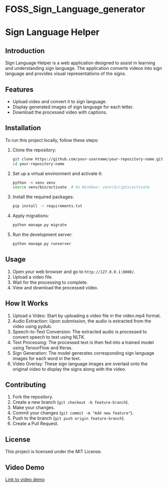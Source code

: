 # FOSS_Sign_Language_generator
# Sign Language Helper

## Introduction

Sign Language Helper is a web application designed to assist in learning and understanding sign language. The application converts videos into sign language and provides visual representations of the signs.

## Features

- Upload video and convert it to sign language.
- Display generated images of sign language for each letter.
- Download the processed video with captions.

## Installation

To run this project locally, follow these steps:

1. Clone the repository:

    ```bash
    git clone https://github.com/your-username/your-repository-name.git
    cd your-repository-name
    ```

2. Set up a virtual environment and activate it:

    ```bash
    python -m venv venv
    source venv/bin/activate  # On Windows: venv\Scripts\activate
    ```

3. Install the required packages:

    ```bash
    pip install -r requirements.txt
    ```

4. Apply migrations:

    ```bash
    python manage.py migrate
    ```

5. Run the development server:

    ```bash
    python manage.py runserver
    ```

## Usage

1. Open your web browser and go to `http://127.0.0.1:8000/`.
2. Upload a video file.
3. Wait for the processing to complete.
4. View and download the processed video.

## How It Works

1. Upload a Video: Start by uploading a video file in the video.mp4 format.
2. Audio Extraction: Upon submission, the audio is extracted from the video using pydub.
3. Speech-to-Text Conversion: The extracted audio is processed to convert speech to text using NLTK.
4. Text Processing: The processed text is then fed into a trained model using TensorFlow and Keras.
5. Sign Generation: The model generates corresponding sign language images for each word in the text.
6. Video Overlay: These sign language images are overlaid onto the original video to display the signs along with the video.   

## Contributing

1. Fork the repository.
2. Create a new branch (`git checkout -b feature-branch`).
3. Make your changes.
4. Commit your changes (`git commit -m "Add new feature"`).
5. Push to the branch (`git push origin feature-branch`).
6. Create a Pull Request.

## License

This project is licensed under the MIT License.

## Video Demo

[Link to video demo](https://your-demo-video-link)
